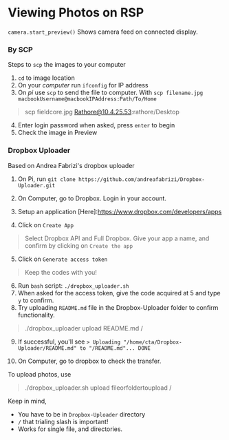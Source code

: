# Viewing Photos on RSP


`camera.start_preview()`
Shows camera feed on connected display.

### By SCP
Steps to `scp` the images to your computer

1. `cd` to image location
2. On your _computer_ run `ifconfig` for IP address
3. On _pi_ use `scp` to send the file to computer. With `scp filename.jpg macbookUsername@macbookIPAddress:Path/To/Home`
> scp fieldcore.jpg Rathore@10.4.25.53:rathore/Desktop

4. Enter login password when asked, press `enter` to begin
5. Check the image in Preview


### Dropbox Uploader
Based on Andrea Fabrizi's dropbox uploader

1. On Pi, run `git clone https://github.com/andreafabrizi/Dropbox-Uploader.git`

2. On Computer, go to Dropbox. Login in your account.
3. Setup an application [Here]:https://www.dropbox.com/developers/apps
4. Click on `Create App`
> Select Dropbox API and Full Dropbox. Give your app a name, and confirm by clicking on `Create the app`

5. Click on `Generate access token`
> Keep the codes with you!

6. Run `bash` script: `./dropbox_uploader.sh`
7. When asked for the access token, give the code acquired at 5 and type `y` to confirm.
8. Try uploading `README.md` file in the Dropbox-Uploader folder to confirm functionality.
> ./dropbox_uploader upload README.md /

9. If successful, you'll see `> Uploading "/home/cta/Dropbox-Uploader/README.md" to "/README.md"... DONE`

10. On Computer, go to dropbox to check the transfer.

To upload photos, use
> ./dropbox_uploader.sh upload fileorfoldertoupload /

Keep in mind,
- You have to be in `Dropbox-Uploader` directory
- `/` that trialing slash is important!
- Works for single file, and directories.
